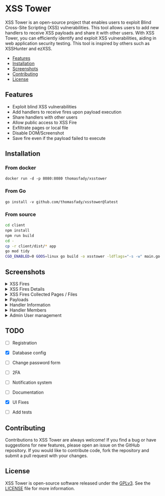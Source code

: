 # XSS Tower

XSS Tower is an open-source project that enables users to exploit Blind Cross-Site Scripting (XSS) vulnerabilities. This tool allows users to add new handlers to receive XSS payloads and share it with other users. With XSS Tower, you can efficiently identify and exploit XSS vulnerabilities, aiding in web application security testing. This tool is inspired by others such as XSSHunter and ezXSS. 

- [Features](#features)
- [Installation](#installation)
- [Screenshots](#screenshots)
- [Contributing](#contributing)
- [License](#license)


## Features

- Exploit blind XSS vulnerabilities
- Add handlers to receive fires upon payload execution
- Share handlers  with other users
- Allow public access to XSS Fire
- Exfiltrate pages or local file
- Disable DOM/Screenshot 
- Save fire even if the payload failed to execute
## Installation

### From docker

```
docker run -d -p 8080:8080 thomasfady/xsstower
```

### From Go

```
go install -v github.com/thomasfady/xsstower@latest
```

### From source

```sh
cd client
npm install
npm run build
cd -
cp -r client/dist/* app
go mod tidy
CGO_ENABLED=0 GOOS=linux go build -o xsstower -ldflags="-s -w" main.go
```

## Screenshots

<details> 
<summary>XSS Fires</summary>

![](docs/screenshots/fires.png)

</details>

<details> 
<summary>XSS Fires Details</summary>

![](docs/screenshots/fires-details.png)

</details>

<details> 
<summary>XSS Fires Collected Pages / Files</summary>

![](docs/screenshots/fires-pages.png)

</details>

<details> 
<summary>Payloads</summary>

![](docs/screenshots/payloads.png)

</details>

<details> 
<summary>Handler Information</summary>

![](docs/screenshots/handler-infos.png)

</details>

<details> 
<summary>Handler Members</summary>

![](docs/screenshots/handler-members.png)

</details>

<details> 
<summary>Admin User management</summary>

![](docs/screenshots/admin-user-management.png)

</details>


## TODO

- [ ] Registration
- [X] Database config
- [ ] Change password form
- [ ] 2FA
- [ ] Notification system
- [ ] Documentation
- [X] UI Fixes
- [ ] Add tests


## Contributing

Contributions to XSS Tower are always welcome! If you find a bug or have suggestions for new features, please open an issue on the GitHub repository. If you would like to contribute code, fork the repository and submit a pull request with your changes.

## License

XSS Tower is open-source software released under the [GPLv3](https://www.gnu.org/licenses/gpl-3.0.fr.html). See the [LICENSE](LICENSE) file for more information.
